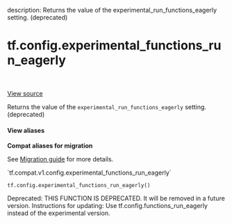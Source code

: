 description: Returns the value of the experimental_run_functions_eagerly setting. (deprecated)

<div itemscope itemtype="http://developers.google.com/ReferenceObject">
<meta itemprop="name" content="tf.config.experimental_functions_run_eagerly" />
<meta itemprop="path" content="Stable" />
</div>

# tf.config.experimental_functions_run_eagerly

<!-- Insert buttons and diff -->

<table class="tfo-notebook-buttons tfo-api nocontent" align="left">

</table>

<a target="_blank" class="external" href="/code/stable/tensorflow/python/eager/polymorphic_function/eager_function_run.py">View source</a>



Returns the value of the `experimental_run_functions_eagerly` setting. (deprecated)


<section class="expandable">
  <h4 class="showalways">View aliases</h4>
  <p>
<b>Compat aliases for migration</b>
<p>See
<a href="https://www.tensorflow.org/guide/migrate">Migration guide</a> for
more details.</p>
<p>`tf.compat.v1.config.experimental_functions_run_eagerly`</p>
</p>
</section>

<pre class="devsite-click-to-copy prettyprint lang-py tfo-signature-link">
<code>tf.config.experimental_functions_run_eagerly()
</code></pre>



<!-- Placeholder for "Used in" -->

Deprecated: THIS FUNCTION IS DEPRECATED. It will be removed in a future version.
Instructions for updating:
Use tf.config.functions_run_eagerly instead of the experimental version.